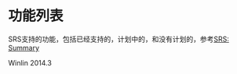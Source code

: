 # 功能列表

SRS支持的功能，包括已经支持的，计划中的，和没有计划的，参考[SRS: Summary](https://github.com/simple-rtmp-server/srs/tree/1.0release#summary)

Winlin 2014.3